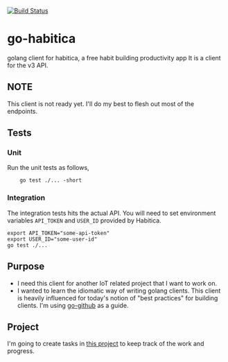[![Build
Status](https://travis-ci.org/wfernandes/go-habitica.svg?branch=master)](https://travis-ci.org/wfernandes/go-habitica)

# go-habitica
golang client for habitica, a free habit building productivity app
It is a client for the v3 API.

## NOTE
This client is not ready yet. I'll do my best to flesh out most of the endpoints.

## Tests
### Unit
Run the unit tests as follows,
```
    go test ./... -short
```
### Integration
The integration tests hits the actual API. You will need to set environment
variables `API_TOKEN` and `USER_ID` provided by Habitica.
```
export API_TOKEN="some-api-token"
export USER_ID="some-user-id"
go test ./...
```

## Purpose
- I need this client for another IoT related project that I want to work on.
- I wanted to learn the idiomatic way of writing golang clients.
  This client is heavily influenced for today's notion of "best practices" for building clients.
  I'm using [go-github](https://github.com/google/go-github) as a guide.

## Project
I'm going to create tasks in [this project](https://github.com/wfernandes/go-habitica/projects/1)
to keep track of the work and progress.

